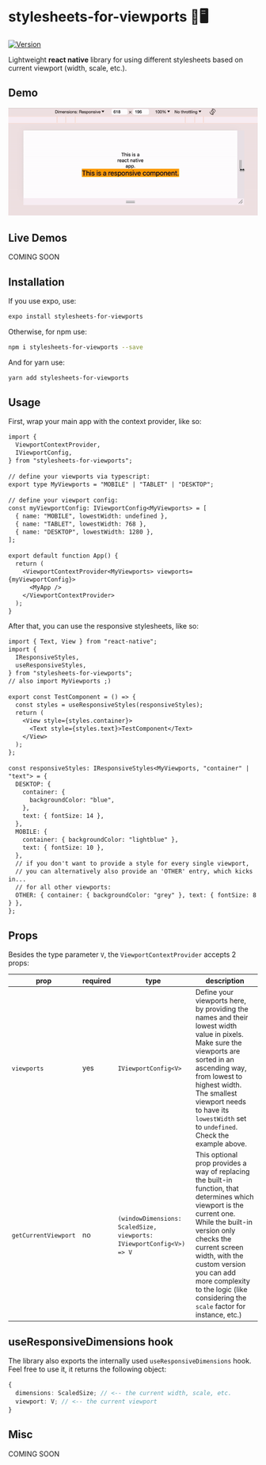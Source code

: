 # stylesheets-for-viewports 📱🖥️

[![Version](https://img.shields.io/npm/v/stylesheets-for-viewports)](https://www.npmjs.com/package/stylesheets-for-viewports)

Lightweight <strong>react native</strong> library for using different stylesheets based on current viewport (width, scale, etc.).

## Demo

<img src="documentation/stylesheets-for-viewports-gif-01.gif" alt="demo-gif">

## Live Demos

COMING SOON

## Installation

If you use expo, use:

```bash
expo install stylesheets-for-viewports
```

Otherwise, for npm use:

```bash
npm i stylesheets-for-viewports --save
```

And for yarn use:

```bash
yarn add stylesheets-for-viewports
```

## Usage

First, wrap your main app with the context provider, like so:

```tsx
import {
  ViewportContextProvider,
  IViewportConfig,
} from "stylesheets-for-viewports";

// define your viewports via typescript:
export type MyViewports = "MOBILE" | "TABLET" | "DESKTOP";

// define your viewport config:
const myViewportConfig: IViewportConfig<MyViewports> = [
  { name: "MOBILE", lowestWidth: undefined },
  { name: "TABLET", lowestWidth: 768 },
  { name: "DESKTOP", lowestWidth: 1280 },
];

export default function App() {
  return (
    <ViewportContextProvider<MyViewports> viewports={myViewportConfig}>
      <MyApp />
    </ViewportContextProvider>
  );
}
```

After that, you can use the responsive stylesheets, like so:

```tsx
import { Text, View } from "react-native";
import {
  IResponsiveStyles,
  useResponsiveStyles,
} from "stylesheets-for-viewports";
// also import MyViewports ;)

export const TestComponent = () => {
  const styles = useResponsiveStyles(responsiveStyles);
  return (
    <View style={styles.container}>
      <Text style={styles.text}>TestComponent</Text>
    </View>
  );
};

const responsiveStyles: IResponsiveStyles<MyViewports, "container" | "text"> = {
  DESKTOP: {
    container: {
      backgroundColor: "blue",
    },
    text: { fontSize: 14 },
  },
  MOBILE: {
    container: { backgroundColor: "lightblue" },
    text: { fontSize: 10 },
  },
  // if you don't want to provide a style for every single viewport,
  // you can alternatively also provide an 'OTHER' entry, which kicks in...
  // for all other viewports:
  OTHER: { container: { backgroundColor: "grey" }, text: { fontSize: 8 } },
};
```

## Props

Besides the type parameter `V`, the `ViewportContextProvider` accepts 2 props:

| prop                 | required | type                                                                 | description                                                                                                                                                                                                                                                                                                         |
| -------------------- | -------- | -------------------------------------------------------------------- | ------------------------------------------------------------------------------------------------------------------------------------------------------------------------------------------------------------------------------------------------------------------------------------------------------------------- |
| `viewports`          | yes      | `IViewportConfig<V>`                                                 | Define your viewports here, by providing the names and their lowest width value in pixels. Make sure the viewports are sorted in an ascending way, from lowest to highest width. The smallest viewport needs to have its `lowestWidth` set to `undefined`. Check the example above.                                 |
| `getCurrentViewport` | no       | `(windowDimensions: ScaledSize, viewports: IViewportConfig<V>) => V` | This optional prop provides a way of replacing the built-in function, that determines which viewport is the current one. While the built-in version only checks the current screen width, with the custom version you can add more complexity to the logic (like considering the `scale` factor for instance, etc.) |

## useResponsiveDimensions hook

The library also exports the internally used `useResponsiveDimensions` hook. Feel free to use it, it returns the following object:

```typescript
{
  dimensions: ScaledSize; // <-- the current width, scale, etc.
  viewport: V; // <-- the current viewport
}
```

## Misc

COMING SOON
